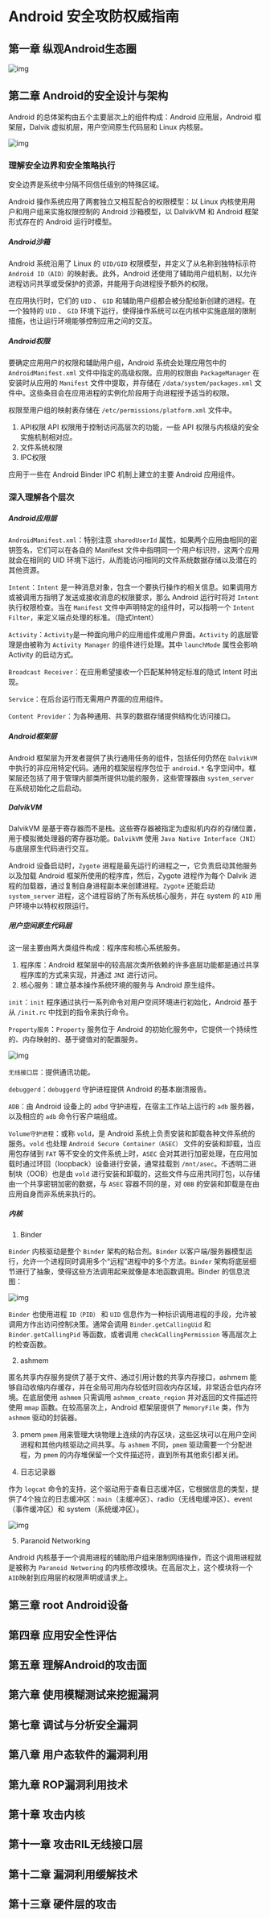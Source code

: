 # Android 安全攻防权威指南


## 第一章 纵观Android生态圈

![img](pic/1.png)


## 第二章 Android的安全设计与架构
Android 的总体架构由五个主要层次上的组件构成：Android 应用层，Android 框架层，Dalvik 虚拟机层，用户空间原生代码层和 Linux 内核层。

![img](pic/2.png)

### 理解安全边界和安全策略执行
安全边界是系统中分隔不同信任级别的特殊区域。

Android 操作系统应用了两套独立又相互配合的权限模型：以 Linux 内核使用用户和用户组来实施权限控制的 Android 沙箱模型，以 DalvikVM 和 Android 框架形式存在的 Android 运行时模型。

##### Android沙箱
Android 系统沿用了 Linux 的 `UID/GID` 权限模型，并定义了从名称到独特标示符 `Android ID（AID）`的映射表。此外，Android 还使用了辅助用户组机制，以允许进程访问共享或受保护的资源，并能用于向进程授予额外的权限。

在应用执行时，它们的 `UID` 、 `GID` 和辅助用户组都会被分配给新创建的进程。在一个独特的 `UID` 、 `GID` 环境下运行，使得操作系统可以在内核中实施底层的限制措施，也让运行环境能够控制应用之间的交互。

##### Android权限
要确定应用用户的权限和辅助用户组，Android 系统会处理应用包中的 `AndroidManifest.xml` 文件中指定的高级权限。应用的权限由 `PackageManager` 在安装时从应用的 `Manifest` 文件中提取，并存储在 `/data/system/packages.xml` 文件中。这些条目会在应用进程的实例化阶段用于向进程授予适当的权限。

权限至用户组的映射表存储在 `/etc/permissions/platform.xml` 文件中。
1. API权限
API 权限用于控制访问高层次的功能，一些 API 权限与内核级的安全实施机制相对应。
2. 文件系统权限
3. IPC权限

应用于一些在 Android Binder IPC 机制上建立的主要 Android 应用组件。

### 深入理解各个层次
##### Android应用层
`AndroidManifest.xml`：特别注意 `sharedUserId` 属性，如果两个应用由相同的密钥签名，它们可以在各自的 Manifest 文件中指明同一个用户标识符，这两个应用就会在相同的 UID 环境下运行，从而能访问相同的文件系统数据存储以及潜在的其他资源。

`Intent`：`Intent` 是一种消息对象，包含一个要执行操作的相关信息。如果调用方或被调用方指明了发送或接收消息的权限要求，那么 Android 运行时将对 `Intent` 执行权限检查。当在 `Manifest` 文件中声明特定的组件时，可以指明一个 `Intent Filter`，来定义端点处理的标准。（隐式Intent）

`Activity`：`Activity`是一种面向用户的应用组件或用户界面。`Activity` 的底层管理是由被称为 `Activity Manager` 的组件进行处理。其中 `launchMode` 属性会影响 Activity 的启动方式。

`Broadcast Receiver`：在应用希望接收一个匹配某种特定标准的隐式 Intent 时出现。

`Service`：在后台运行而无需用户界面的应用组件。

`Content Provider`：为各种通用、共享的数据存储提供结构化访问接口。

##### Android框架层
Android 框架层为开发者提供了执行通用任务的组件，包括任何仍然在 `DalvikVM` 中执行的非应用特定代码。通用的框架层程序包位于 `android.*` 名字空间中。框架层还包括了用于管理内部类所提供功能的服务，这些管理器由 `system_server` 在系统初始化之后启动。

##### DalvikVM
DalvikVM 是基于寄存器而不是栈。这些寄存器被指定为虚拟机内存的存储位置，用于模拟微处理器的寄存器功能。`DalvikVM` 使用 `Java Native Interface（JNI）` 与底层原生代码进行交互。

Android 设备启动时，`Zygote` 进程是最先运行的进程之一，它负责启动其他服务以及加载 Android 框架所使用的程序库，然后，Zygote 进程作为每个 Dalvik 进程的加载器，通过复制自身进程副本来创建进程。`Zygote` 还能启动 `system_server` 进程，这个进程容纳了所有系统核心服务，并在 system 的 `AID` 用户环境中以特权权限运行。

##### 用户空间原生代码层
这一层主要由两大类组件构成：程序库和核心系统服务。

1. 程序库：Android 框架层中的较高层次类所依赖的许多底层功能都是通过共享程序库的方式来实现，并通过 `JNI` 进行访问。
2. 核心服务：建立基本操作系统环境的服务与 Android 原生组件。

`init`：`init` 程序通过执行一系列命令对用户空间环境进行初始化，Android 基于从 `/init.rc` 中找到的指令来执行命令。

`Property服务`：`Property` 服务位于 Android 的初始化服务中，它提供一个持续性的、内存映射的、基于键值对的配置服务。

![img](pic/3.png)

`无线接口层`：提供通讯功能。

`debuggerd`：`debuggerd` 守护进程提供 Android 的基本崩溃报告。

`ADB`：由 Android 设备上的 `adbd` 守护进程，在宿主工作站上运行的 `adb` 服务器，以及相应的 `adb` 命令行客户端组成。

`Volume守护进程`：或称 `vold`，是 Android 系统上负责安装和卸载各种文件系统的服务。`vold` 也处理 `Android Secure Container（ASEC）` 文件的安装和卸载，当应用包存储到 `FAT` 等不安全的文件系统上时，`ASEC` 会对其进行加密处理，在应用加载时通过环回（loopback）设备进行安装，通常挂载到 `/mnt/asec`。不透明二进制块（OOB）也是由 `vold` 进行安装和卸载的，这些文件与应用共同打包，以存储由一个共享密钥加密的数据，与 `ASEC` 容器不同的是，对 `OBB` 的安装和卸载是在由应用自身而非系统来执行的。

##### 内核
1. Binder

`Binder` 内核驱动是整个 `Binder` 架构的粘合剂。`Binder` 以客户端/服务器模型运行，允许一个进程同时调用多个“远程”进程中的多个方法。`Binder` 架构将底层细节进行了抽象，使得这些方法调用起来就像是本地函数调用。Binder 的信息流图：

![img](pic/4.png)

`Binder` 也使用进程 `ID（PID）` 和 `UID` 信息作为一种标识调用进程的手段，允许被调用方作出访问控制决策。通常会调用 `Binder.getCallingUid` 和 `Binder.getCallingPid` 等函数，或者调用 `checkCallingPermission` 等高层次上的检查函数。

2. ashmem

匿名共享内存服务提供了基于文件、通过引用计数的共享内存接口，ashmem 能够自动收缩内存缓存，并在全局可用内存较低时回收内存区域，非常适合低内存环境。在底层使用 `ashmem` 只需调用 `ashmem_create_region` 并对返回的文件描述符使用 `mmap` 函数。在较高层次上，Android 框架层提供了 `MemoryFile` 类，作为 `ashmem` 驱动的封装器。

3. pmem
`pmem` 用来管理大块物理上连续的内存区块，这些区块可以在用户空间进程和其他内核驱动之间共享。与 `ashmem` 不同，`pmem` 驱动需要一个分配进程，为 `pmem` 的内存堆保留一个文件描述符，直到所有其他索引都关闭。

4. 日志记录器

作为 `logcat` 命令的支持，这个驱动用于查看日志缓冲区，它根据信息的类型，提供了4个独立的日志缓冲区：`main`（主缓冲区）、radio（无线电缓冲区）、event（事件缓冲区）和 system（系统缓冲区）。

![img](pic/5.png)

5. Paranoid Networking

Android 内核基于一个调用进程的辅助用户组来限制网络操作，而这个调用进程就是被称为 `Paranoid Networing` 的内核修改模块。在高层次上，这个模块将一个 `AID`映射到应用层的权限声明或请求上。


## 第三章 root Android设备
## 第四章 应用安全性评估
## 第五章 理解Android的攻击面
## 第六章 使用模糊测试来挖掘漏洞
## 第七章 调试与分析安全漏洞
## 第八章 用户态软件的漏洞利用
## 第九章 ROP漏洞利用技术
## 第十章 攻击内核
## 第十一章 攻击RIL无线接口层
## 第十二章 漏洞利用缓解技术
## 第十三章 硬件层的攻击
